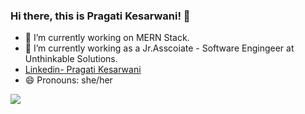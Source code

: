 ### Hi there, this is Pragati Kesarwani! 👋


- 🔭 I’m currently working on MERN Stack.
- 🌱 I’m currently working as a Jr.Asscoiate - Software Engingeer at Unthinkable Solutions.
-  [Linkedin- Pragati Kesarwani](https://www.linkedin.com/in/pragati-kesarwani-46179a202/)
- 😄 Pronouns: she/her



<img src="https://github-readme-stats.vercel.app/api?username=pragatikesarwani38&&show_icons=true&title_color=ffffff&icon_color=bb2acf&text_color=daf7dc&bg_color=151515"/>

